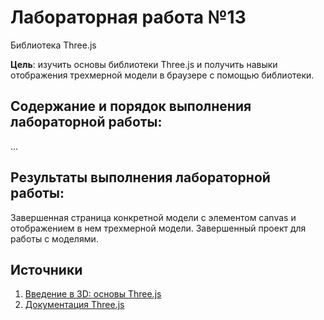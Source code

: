 # Лабораторная работа №13

Библиотека Three.js

**Цель**: изучить основы библиотеки Three.js и получить навыки отображения трехмерной модели в браузере с помощью библиотеки.

## Содержание и порядок выполнения лабораторной работы:

...

## Результаты выполнения лабораторной работы:

Завершенная страница конкретной модели с элементом canvas и отображением в нем трехмерной модели. Завершенный проект для работы с моделями.

## Источники

1. [Введение в 3D: основы Three.js](https://habr.com/ru/post/494810/)
1. [Документация Three.js](https://threejs.org/docs/index.html#manual/en/introduction/Creating-a-scene)